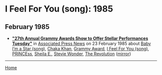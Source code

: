 # I Feel For You (song): 1985

## February 1985

 - [**"27th Annual Grammy Awards Show to Offer Stellar Performances Tuesday"**](https://apnews.com/f0321a7f0a1984fca521fee8571d39e8) in [Associated Press News](https://apnews.com/) on 23 February 1985 about [Baby I’m a Star (song)](../../../topics/song/baby-i-m-a-star/index.md), [Chaka Khan](../../../topics/chaka-khan/index.md), [Grammy Award](../../../topics/grammy-award/index.md), [I Feel For You (song)](../../../topics/song/i-feel-for-you/index.md), [PRINCEss](../../../topics/princess/index.md), [Sheila E.](../../../topics/sheila-e/index.md), [Stevie Wonder](../../../topics/stevie-wonder/index.md), [The Revolution](../../../topics/the-revolution/index.md) ([mirror](https://web.archive.org/web/*/https://apnews.com/f0321a7f0a1984fca521fee8571d39e8))

----

[Home](../)
